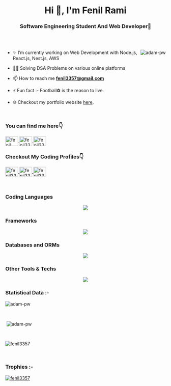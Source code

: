 <h1 align="center">Hi 👋, I'm Fenil Rami</h1>
<h3 align="center">Software Engineering Student And Web Developer🚀</h3>

<br>

<br>

<p><img align="right" src="https://github.com/Adam-pw/Adam-pw/blob/main/animation_500_kxa883sd.gif" alt="adam-pw" /></p>


- ✨ I’m currently working on Web Development with Node.js, React.js, Nest.js, AWS

- 👨‍💻 Solving DSA Problems on various online platforms

- 📫 How to reach me **fenil3357@gmail.com**

- ⚡ Fun fact :- Football⚽ is the reason to live.

- 🌐 Checkout my portfolio website <a href="https://fenilrami.vercel.app/" target="_blank">here</a>.

<br>

<h3 align="left">You can find me here👇</h3>
<p align="left">
  <a href="https://www.linkedin.com/in/fenil-rami-6a7803204/" target="blank"><img align="center"
      src="https://skillicons.dev/icons?i=linkedin"
      alt="fenil rami" height="30" width="40" target="_blank"/>
  </a>
  <a href="https://twitter.com/fenil3357" target="blank"><img align="center"
      src="https://skillicons.dev/icons?i=twitter"
      alt="fenil3357" height="30" width="40" target="_blank"/>
  </a>
  <a href="https://www.instagram.com/fenil3357/" target="blank"><img align="center"
      src="https://skillicons.dev/icons?i=instagram"
      alt="fenil3357" height="30" width="40" target="_blank"/>
  </a>
  
</p>

<h3 align="left">Checkout My Coding Profiles👇</h3>

<p align="left">
  <a href="https://leetcode.com/fenil3357/" target="blank"><img align="center"
      src="https://upload.wikimedia.org/wikipedia/commons/1/19/LeetCode_logo_black.png"
      alt="fenil3357" height="30" width="40" target="_blank"/>
  </a>
  <a href="https://www.codechef.com/users/fenil3357" target="blank"><img align="center"
      src="https://avatars.githubusercontent.com/u/11960354?v=4"
      alt="fenil3357" height="30" width="40" target="_blank"/>
  </a>
  <a href="https://codeforces.com/profile/fenil3357" target="blank"><img align="center"
      src="https://cdn.iconscout.com/icon/free/png-256/free-code-forces-3629285-3031869.png?f=webp"
      alt="fenil3357" height="30" width="40" target="_blank"/>
  </a>
</p>

<br>

<h3 align="left">Coding Languages</h3>
<p align="center">
  <a href="https://skillicons.dev">
    <img src="https://skillicons.dev/icons?i=javascript,typescript,c,cpp,html,css,python" />
  </a>
</p>

<h3 align="left">Frameworks</h3>
<p align="center">
  <a href="https://skillicons.dev">
    <img src="https://skillicons.dev/icons?i=nodejs,expressjs,nest,react,apollo,bootstrap,tailwindcss" />
  </a>
</p>

<h3 align="left">Databases and ORMs</h3>
<p align="center">
  <a href="https://skillicons.dev">
    <img src="https://skillicons.dev/icons?i=mongo,mysql,postgresql,redis,elasticsearch,sequelize,prisma" />
  </a>
</p>

<h3 align="left">Other Tools & Techs</h3>
<p align="center">
  <a href="https://skillicons.dev">
    <img src="https://skillicons.dev/icons?i=aws,graphql,firebase,ubuntu,docker,git,github,postman,npm,vscode,kafka" />
  </a>
</p>

<h3>Statistical Data :-</h3>
<p><img align="center"
    src="https://github-readme-stats.vercel.app/api/top-langs?username=fenil3357&show_icons=true&locale=en&layout=compact"
    alt="adam-pw" /></p>

<br>

<p>&nbsp;<img align="center" src="https://github-readme-stats.vercel.app/api?username=fenil3357&show_icons=true&locale=en"
    alt="adam-pw" /></p>

<br>

<p><img align="center" src="https://github-readme-streak-stats.herokuapp.com/?user=fenil3357" alt="fenil3357" /></p>

<br>
<h3>Trophies :-</h3>
<p align="left"> <a href="https://github.com/ryo-ma/github-profile-trophy"><img
      src="https://github-profile-trophy.vercel.app/?username=fenil3357" alt="fenil3357" /></a> </p>
